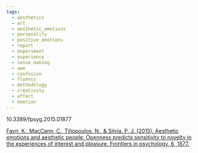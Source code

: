 ```yaml
---
tags:
  - aesthetics
  - art
  - aesthetic_emotions
  - personality
  - positive_emotions
  - report
  - experiment
  - experience
  - sense_making
  - awe
  - confusion
  - fluency
  - methodology
  - creativity
  - affect
  - emotion
---
```

10.3389/fpsyg.2015.01877

[Fayn, K., MacCann, C., Tiliopoulos, N., & Silvia, P. J. (2015). Aesthetic emotions and aesthetic people: Openness predicts sensitivity to novelty in the experiences of interest and pleasure. Frontiers in psychology, 6, 1877.](https://www.frontiersin.org/journals/psychology/articles/10.3389/fpsyg.2015.01877/full)